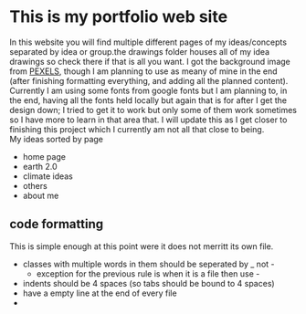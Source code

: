 # This is my portfolio web site

   In this website you will find multiple different pages of my ideas/concepts separated by idea or group.the drawings folder houses all of my idea drawings so check there if that is all you want. I got the background image from [PEXELS](https://www.pexels.com/), though I am planning to use as meany of mine in the end (after finishing formatting everything, and adding all the planned content). Currently I am using some fonts from google fonts but I am planning to, in the end, having all the fonts held locally but again that is for after I get the design down; I tried to get it to work but only some of them work sometimes so I have more to learn in that area that.
I will update this as I get closer to finishing this project which I currently am not all that close to being.  
My ideas sorted by page
 - home page
 - earth 2.0
 - climate ideas
 - others
 - about me

## code formatting

This is simple enough at this point were it does not merritt its own file.
 - classes with multiple words in them should be seperated by _ not - 
   - exception for the previous rule is when it is a file then use -
 - indents should be 4 spaces (so tabs should be bound to 4 spaces)
 - have a empty line at the end of every file 
 - 
